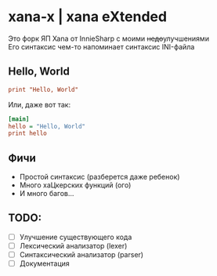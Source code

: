 # xana-x | xana eXtended
Это форк ЯП Xana от InnieSharp с моими ~~недо~~улучшениями <br>
Его синтаксис чем-то напоминает синтаксис INI-файла

## Hello, World
```ini
print "Hello, World"
```

Или, даже вот так:
```ini
[main]
hello = "Hello, World"
print hello
```

## Фичи
- Простой синтаксис (разберется даже ребенок)
- Много хаЦкерских функций (ого)
- И много багов...

## TODO:
- [ ] Улучшение существующего кода
- [ ] Лексический анализатор (lexer)
- [ ] Синтаксический анализатор (parser)
- [ ] Документация